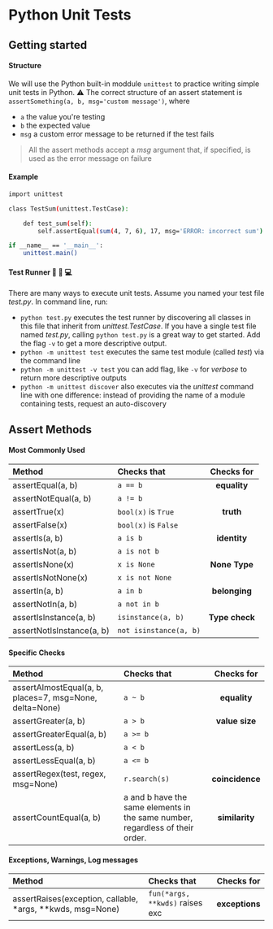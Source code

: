 # Python Unit Tests

## Getting started
#### Structure
We will use the Python built-in moddule `unittest` to practice writing simple unit tests in Python.
:warning: The correct structure of an assert statement is `assertSomething(a, b, msg='custom message')`, where
* `a` the value you're testing
* `b` the expected value
* `msg` a custom error message to be returned if the test fails
  
> All the assert methods accept a *msg* argument that, if specified, is used as the error message on failure

#### Example
```bash
import unittest

class TestSum(unittest.TestCase):

    def test_sum(self):
        self.assertEqual(sum(4, 7, 6), 17, msg='ERROR: incorrect sum')

if __name__ == '__main__':
    unittest.main()
```

#### Test Runner :electric_plug: :snail: :computer:
There are many ways to execute unit tests. Assume you named your test file *test.py*. In command line, run:
 - `python test.py` executes the test runner by discovering all classes in this file that inherit from *unittest.TestCase*. If you have a single test file named *test.py*, calling `python test.py` is a great way to get started. Add the flag `-v` to get a more descriptive output.
 - `python -m unittest test` executes the same test module (called *test*) via the command line
 - `python -m unittest -v test` you can add flag, like `-v` for *verbose* to return more descriptive outputs
 - `python -m unittest discover` also executes via the *unittest* command line with one difference: instead of providing the name of a module containing tests, request an auto-discovery

## Assert Methods
#### Most Commonly Used 

| Method | Checks that | Checks for |
|:-|:-|:-:|
| assertEqual(a, b) | `a == b` | **equality** |
| assertNotEqual(a, b) | `a != b` | |
| assertTrue(x) | `bool(x)` is `True` | **truth** |
| assertFalse(x) | `bool(x)` is `False` | |
| assertIs(a, b) | `a is b` | **identity** |
| assertIsNot(a, b) | `a is not b` | |
| assertIsNone(x) | `x is None` | **None Type** |
| assertIsNotNone(x) | `x is not None` | |
| assertIn(a, b) | `a in b` | **belonging** |
| assertNotIn(a, b) | `a not in b` | |
| assertIsInstance(a, b) | `isinstance(a, b)` | **Type check** |
| assertNotIsInstance(a, b) | `not isinstance(a, b)` | |

#### Specific Checks 

| Method | Checks that | Checks for |
|:-|:-|:-:|
| assertAlmostEqual(a, b, places=7, msg=None, delta=None) | `a ~ b` | **equality** |
| assertGreater(a, b) | `a > b` | **value size** |
| assertGreaterEqual(a, b) | `a >= b` | |
| assertLess(a, b) | `a < b` | |
| assertLessEqual(a, b) | `a <= b` | |
| assertRegex(test, regex, msg=None) | `r.search(s)` | **coincidence** |
| assertCountEqual(a, b) | a and b have the same elements in the same number, regardless of their order. | **similarity** |

#### Exceptions, Warnings, Log messages 

| Method | Checks that | Checks for |
|:-|:-|:-:|
| assertRaises(exception, callable, *args, **kwds, msg=None) | `fun(*args, **kwds)` raises exc | **exceptions** |

